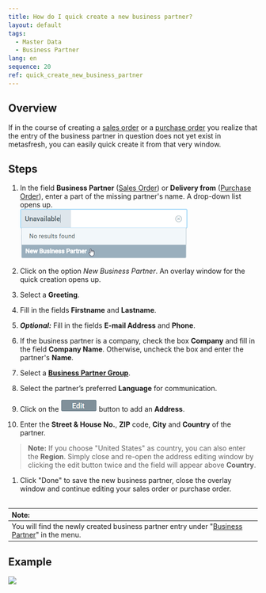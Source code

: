 ```yaml
---
title: How do I quick create a new business partner?
layout: default
tags:
  - Master Data
  - Business Partner
lang: en
sequence: 20
ref: quick_create_new_business_partner
---
```


## Overview
If in the course of creating a [sales order](SalesOrder_recording) or a [purchase order](CreatePurchaseOrder) you realize that the entry of the business partner in question does not yet exist in metasfresh, you can easily quick create it from that very window.

## Steps
1. In the field **Business Partner** ([Sales Order](SalesOrder_recording)) or **Delivery from** ([Purchase Order](CreatePurchaseOrder)), enter a part of the missing partner's name. A drop-down list opens up.<br>
![](assets/New_Businesspartner_quickcreate.png)

1. Click on the option *New Business Partner*. An overlay window for the quick creation opens up.
1. Select a **Greeting**.
1. Fill in the fields **Firstname** and **Lastname**.
1. ***Optional:*** Fill in the fields **E-mail Address** and **Phone**.
1. If the business partner is a company, check the box **Company** and fill in the field **Company Name**. Otherwise, uncheck the box and enter the partner's **Name**.
1. Select a [**Business Partner Group**](New_Business_Partner_Group).
1. Select the partner’s preferred **Language** for communication.
1. Click on the ![](assets/Edit_address_button.png) button to add an **Address**.
1. Enter the **Street & House No.**, **ZIP** code, **City** and **Country** of the partner.
 >**Note:** If you choose "United States" as country, you can also enter the **Region**. Simply close and re-open the address editing window by clicking the edit button twice and the field will appear above **Country**.

1. Click "Done" to save the new business partner, close the overlay window and continue editing your sales order or purchase order.
<br><br>

| **Note:** |
| :- |
| You will find the newly created business partner entry under "[Business Partner](Menu)" in the menu. |

## Example
![](assets/Quick_create_new_business_partner.gif)
